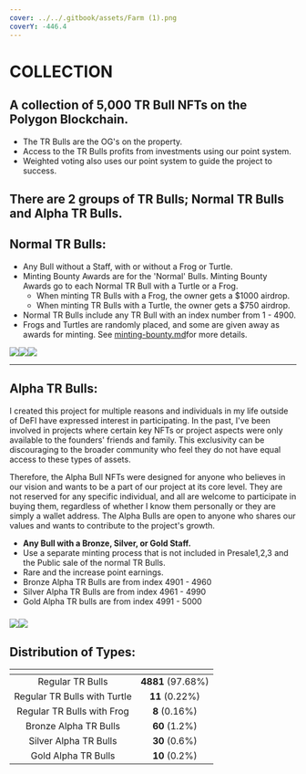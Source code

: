```yaml
---
cover: ../../.gitbook/assets/Farm (1).png
coverY: -446.4
---
```


# COLLECTION

## **A collection of 5,000 TR Bull NFTs on the Polygon Blockchain.**

* The TR Bulls are the OG's on the property.&#x20;
* Access to the TR Bulls profits from investments using our point system.
* Weighted voting also uses our point system to guide the project to success.&#x20;

## There are 2 groups of TR Bulls; Normal TR Bulls and Alpha TR Bulls.

## **Normal TR Bulls:**

* Any Bull without a Staff, with or without a Frog or Turtle.
* Minting Bounty Awards are for the 'Normal' Bulls. Minting Bounty Awards go to each Normal TR Bull with a Turtle or a Frog.
  * When minting TR Bulls with a Frog, the owner gets a $1000 airdrop.&#x20;
  * When minting TR Bulls with a Turtle, the owner gets a $750 airdrop.&#x20;
* Normal TR Bulls include any TR Bull with an index number from 1 - 4900.&#x20;
* Frogs and Turtles are randomly placed, and some are given away as awards for minting. See [minting-bounty.md](../../tr-bulls/whitepaper/minting/minting-bounty.md "mention")for more details.&#x20;

<img src="../../.gitbook/assets/11.png" alt="" data-size="original">![](../../.gitbook/assets/50.png)![](../../.gitbook/assets/34.png)![](../../.gitbook/assets/33.png)

****

## **Alpha TR Bulls:**

I created this project for multiple reasons and individuals in my life outside of DeFI have expressed interest in participating. In the past, I've been involved in projects where certain key NFTs or project aspects were only available to the founders' friends and family. This exclusivity can be discouraging to the broader community who feel they do not have equal access to these types of assets.

Therefore, the Alpha Bull NFTs were designed for anyone who believes in our vision and wants to be a part of our project at its core level. They are not reserved for any specific individual, and all are welcome to participate in buying them, regardless of whether I know them personally or they are simply a wallet address. The Alpha Bulls are open to anyone who shares our values and wants to contribute to the project's growth.

* **Any Bull with a Bronze, Silver, or Gold Staff.**&#x20;
* Use a separate minting process that is not included in Presale1,2,3 and the Public sale of the normal TR Bulls.&#x20;
* Rare and the increase point earnings.&#x20;
* Bronze Alpha TR Bulls are from index 4901 - 4960
* Silver Alpha TR Bulls are from index 4961 - 4990
* Gold Alpha TR bulls are from index 4991 - 5000

### ![](<../../.gitbook/assets/50 (1).png>)![](../../.gitbook/assets/1.png)<img src="../../.gitbook/assets/12.png" alt="" data-size="original">



## Distribution of Types:&#x20;

<table data-view="cards"><thead><tr><th align="center"></th><th align="center"></th></tr></thead><tbody><tr><td align="center">Regular TR Bulls </td><td align="center"><strong>4881</strong> (97.68%)</td></tr><tr><td align="center">Regular TR Bulls with Turtle</td><td align="center"><strong>11</strong> (0.22%)</td></tr><tr><td align="center">Regular TR Bulls with Frog</td><td align="center"><strong>8</strong> (0.16%)</td></tr><tr><td align="center">Bronze Alpha TR Bulls</td><td align="center"><strong>60</strong> (1.2%)</td></tr><tr><td align="center">Silver Alpha TR Bulls</td><td align="center"><strong>30</strong> (0.6%)</td></tr><tr><td align="center">Gold Alpha TR Bulls</td><td align="center"><strong>10</strong> (0.2%)</td></tr></tbody></table>



